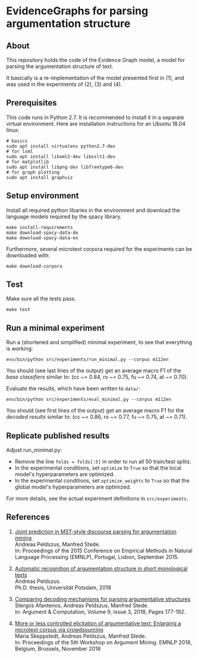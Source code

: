 EvidenceGraphs for parsing argumentation structure
==================================================

## About

This repository holds the code of the Evidence Graph model, a model for parsing the argumentation structure of text.

It basically is a re-implementation of the model presented first in (1), and was used in the experiments of (2), (3) and (4).


## Prerequisites

This code runs in Python 2.7. It is recommended to install it in a separate virtual environment. Here are installation instructions for an Ubuntu 18.04 linux:

    # basics
    sudo apt install virtualenv python2.7-dev
    # for lxml
    sudo apt install libxml2-dev libxslt1-dev
    # for matplotlib
    sudo apt install libpng-dev libfreetype6-dev
    # for graph plotting
    sudo apt install graphviz


## Setup environment

Install all required python libaries in the environment and download the language models required by the spacy library.

    make install-requirements
    make download-spacy-data-de
    make download-spacy-data-en

Furthermore, several microtext corpora required for the experiments can be downloaded with:

    make download-corpora


## Test

Make sure all the tests pass.

    make test


## Run a minimal experiment

Run a (shortened and simplified) minimal experiment, to see that everything is working:

    env/bin/python src/experiments/run_minimal.py --corpus m112en

You should (see last lines of the output) get an average macro F1 of the *base classifiers* similar to: (cc ~= 0.84, ro ~= 0.75, fu ~= 0.74, at ~= 0.70).

Evaluate the results, which have been written to `data/`:

    env/bin/python src/experiments/eval_minimal.py --corpus m112en

You should (see first lines of the output) get an average macro F1 for the *decoded results* similar to: (cc ~= 0.86, ro ~= 0.77, fu ~= 0.75, at ~= 0.71).


## Replicate published results

Adjust run_minimal.py:
* Remove the line `folds = folds[:5]` in order to run all 50 train/test splits.
* In the experimental conditions, set `optimize` to `True` so that the local model's hyperparameters are optimized.
* In the experimental conditions, set `optimize_weights` to `True` so that the global model's hyperparameters are optimized.

For more details, see the actual experiment definitions in `src/experiments`.


## References

1) [Joint prediction in MST-style discourse parsing for argumentation mining](https://aclweb.org/anthology/D/D15/D15-1110.pdf)  
   Andreas Peldszus, Manfred Stede.  
   In: Proceedings of the 2015 Conference on Empirical Methods in Natural Language  Processing (EMNLP), Portugal, Lisbon, September 2015.

2) [Automatic recognition of argumentation structure in short monological texts](https://publishup.uni-potsdam.de/files/42144/diss_peldszus.pdf)  
   Andreas Peldszus.  
   Ph.D. thesis, Universität Potsdam, 2018

3) [Comparing decoding mechanisms for parsing argumentative structures](https://content.iospress.com/download/argument-and-computation/aac033?id=argument-and-computation%2Faac033)  
   Stergos Afantenos, Andreas Peldszus, Manfred Stede.  
   In: Argument & Computation, Volume 9, Issue 3, 2018, Pages 177-192.

4) [More or less controlled elicitation of argumentative text: Enlarging a microtext corpus via crowdsourcing](http://www.aclweb.org/anthology/W/W18/W18-5218.pdf)  
   Maria Skeppstedt, Andreas Peldszus, Manfred Stede.  
   In: Proceedings of the 5th Workshop on Argument Mining. EMNLP 2018, Belgium, Brussels, November 2018
